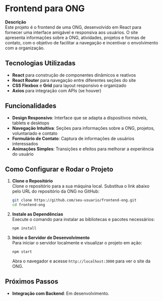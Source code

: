 # Frontend para ONG

**Descrição**  
Este projeto é o frontend de uma ONG, desenvolvido em React para fornecer uma interface amigável e responsiva aos usuários. O site apresenta informações sobre a ONG, atividades, projetos e formas de contato, com o objetivo de facilitar a navegação e incentivar o envolvimento com a organização.

## Tecnologias Utilizadas
- **React** para construção de componentes dinâmicos e reativos
- **React Router** para navegação entre diferentes seções do site
- **CSS Flexbox** e **Grid** para layout responsivo e organizado
- **Axios** para integração com APIs (se houver)

## Funcionalidades
- **Design Responsivo**: Interface que se adapta a dispositivos móveis, tablets e desktops
- **Navegação Intuitiva**: Seções para informações sobre a ONG, projetos, voluntariado e contato
- **Formulário de Contato**: Captura de informações de usuários interessados
- **Animações Simples**: Transições e efeitos para melhorar a experiência do usuário

## Como Configurar e Rodar o Projeto

1. **Clone o Repositório**  
   Clone o repositório para a sua máquina local. Substitua o link abaixo pelo URL do repositório da ONG no GitHub:

   ```bash
   git clone https://github.com/seu-usuario/frontend-ong.git
   cd frontend-ong
   ```

2. **Instale as Dependências**  
   Execute o comando para instalar as bibliotecas e pacotes necessários:

   ```bash
   npm install
   ```

3. **Inicie o Servidor de Desenvolvimento**  
   Para iniciar o servidor localmente e visualizar o projeto em ação:

   ```bash
   npm start
   ```

   Abra o navegador e acesse `http://localhost:3000` para ver o site da ONG.


## Próximos Passos
- **Integração com Backend**: Em desenvolvimento.
